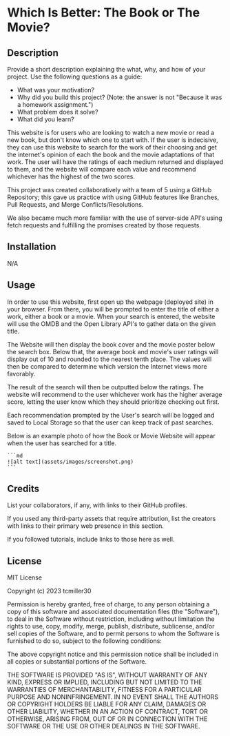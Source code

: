 # Which Is Better: The Book or The Movie?

## Description

Provide a short description explaining the what, why, and how of your project. Use the following questions as a guide:

- What was your motivation?
- Why did you build this project? (Note: the answer is not "Because it was a homework assignment.")
- What problem does it solve?
- What did you learn?

This website is for users who are looking to watch a new movie or read a new book, but don't know which one to start with. If the user is indecisive, they can use this website to search for the work of their choosing and get the internet's opinion of each the book and the movie adaptations of that work. The user will have the ratings of each medium returned and displayed to them, and the website will compare each value and recommend whichever has the highest of the two scores.

This project was created collaboratively with a team of 5 using a GitHub Repository; this gave us practice with using GitHub features like Branches, Pull Requests, and Merge Conflicts/Resolutions.

We also became much more familiar with the use of server-side API's using fetch requests and fulfilling the promises created by those requests.



## Installation

N/A

## Usage

In order to use this website, first open up the webpage (deployed site) in your browser. From there, you will be prompted to enter the title of either a work, either a book or a movie. When your search is entered, the website will use the OMDB and the Open Library API's to gather data on the given title.

The Website will then display the book cover and the movie poster below the search box. Below that, the average book and movie's user ratings will display out of 10 and rounded to the nearest tenth place. The values will then be compared to determine which version the Internet views more favorably. 

The result of the search will then be outputted below the ratings. The website will recommend to the user whichever work has the higher average score, letting the user know which they should prioritize checking out first.

Each recommendation prompted by the User's search will be logged and saved to Local Storage so that the user can keep track of past searches.

Below is an example photo of how the Book or Movie Website will appear when the user has searched for a title.

    ```md
    ![alt text](assets/images/screenshot.png)
    ```

## Credits

List your collaborators, if any, with links to their GitHub profiles.

If you used any third-party assets that require attribution, list the creators with links to their primary web presence in this section.

If you followed tutorials, include links to those here as well.

## License

MIT License

Copyright (c) 2023 tcmiller30

Permission is hereby granted, free of charge, to any person obtaining a copy
of this software and associated documentation files (the "Software"), to deal
in the Software without restriction, including without limitation the rights
to use, copy, modify, merge, publish, distribute, sublicense, and/or sell
copies of the Software, and to permit persons to whom the Software is
furnished to do so, subject to the following conditions:

The above copyright notice and this permission notice shall be included in all
copies or substantial portions of the Software.

THE SOFTWARE IS PROVIDED "AS IS", WITHOUT WARRANTY OF ANY KIND, EXPRESS OR
IMPLIED, INCLUDING BUT NOT LIMITED TO THE WARRANTIES OF MERCHANTABILITY,
FITNESS FOR A PARTICULAR PURPOSE AND NONINFRINGEMENT. IN NO EVENT SHALL THE
AUTHORS OR COPYRIGHT HOLDERS BE LIABLE FOR ANY CLAIM, DAMAGES OR OTHER
LIABILITY, WHETHER IN AN ACTION OF CONTRACT, TORT OR OTHERWISE, ARISING FROM,
OUT OF OR IN CONNECTION WITH THE SOFTWARE OR THE USE OR OTHER DEALINGS IN THE
SOFTWARE.


